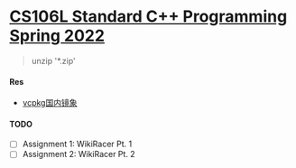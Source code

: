 # [CS106L Standard C++ Programming Spring 2022](https://web.stanford.edu/class/cs106l/index.html)

> unzip '*.zip'

#### Res
- [vcpkg国内镜象](https://zhuanlan.zhihu.com/p/383683670)
#### TODO
- [ ] Assignment 1: WikiRacer Pt. 1
- [ ] Assignment 2: WikiRacer Pt. 2